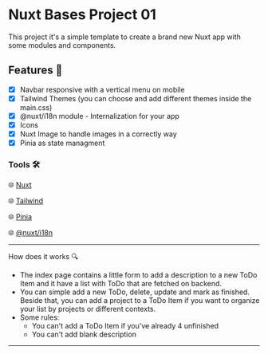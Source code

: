 # Nuxt Bases Project 01

This project it's a simple template to create a brand new Nuxt app with some modules and components.

## Features 📜

- [x]  Navbar responsive with a vertical menu on mobile
- [x]  Tailwind Themes (you can choose and add different themes inside the main.css)
- [x]  @nuxt/i18n module - Internalization for your app
- [x]  Icons
- [x]  Nuxt Image to handle images in a correctly way
- [x]  Pinia as state managment

### Tools 🛠️

🌐 [Nuxt](https://v3.nuxtjs.org/)

🌐 [Tailwind](https://tailwindcss.com/)

🌐 [Pinia](https://pinia.vuejs.org/)

🌐 [@nuxt/i18n](https://i18n.nuxtjs.org/)

---

How does it works 🔍

- The index page contains a little form to add a description to a new ToDo Item and it have a list with ToDo that are fetched on backend.
- You can simple add a new ToDo, delete, update and mark as finished. Beside that, you can add a project to a ToDo Item if you want to organize your list by projects or different contexts.
- Some rules: 
  - You can't add a ToDo Item if you've already 4 unfinished
  - You can't add blank description


---

